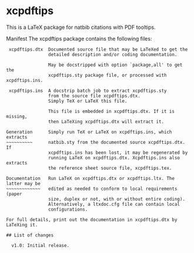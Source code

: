 #  xcpdftips 

This is a LaTeX package for natbib citations with PDF tooltips.

Manifest        The xcpdftips package contains the following files:
~~~~~~~~        
 xcpdftips.dtx  Documented source file that may be LaTeXed to get the 
                detailed description and/or coding documentation.

                May be docstripped with option `package,all' to get the 
                xcpdftips.sty package file, or processed with xcpdftips.ins.  

 xcpdftips.ins  A docstrip batch job to extract xcpdftips.sty
                from the source file xcpdftips.dtx. 
                Simply TeX or LaTeX this file.

                This file is embedded in xcpdftips.dtx. If it is missing, 
                then LaTeXing xcpdftips.dtx will extract it.
                  
Generation      Simply run TeX or LaTeX on xcpdftips.ins, which extracts
~~~~~~~~~~      natbib.sty from the documented source xcpdftips.dtx. If 
                xcpdftips.ins has been lost, it may be regenerated by 
                running LaTeX on xcpdftips.dtx. Xcpdftips.ins also extracts 
                the reference sheet source file, xcpdftips.tex.

Documentation   Run LaTeX on xcpdftips.dtx or xcpdftips.ltx. The latter may be
~~~~~~~~~~~~~   edited as needed to conform to local requirements (paper
                size, duplex or not, with or without entire coding).
                Alternatively, a ltxdoc.cfg file can contain local
                configurations.

For full details, print out the documentation in xcpdftips.dtx by LaTeXing it.

## List of changes

  v1.0: Initial release.

